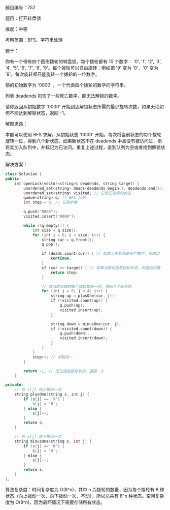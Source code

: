 题目编号：752

题目：打开转盘锁

难度：中等

考察范围：BFS、字符串处理

题干：

你有一个带有四个圆形拨轮的转盘锁。每个拨轮都有 10 个数字： '0', '1', '2', '3', '4', '5', '6', '7', '8', '9'。每个拨轮可以自由旋转：例如把 '9' 变为 '0'，'0' 变为 '9'。每次旋转都只能旋转一个拨轮的一位数字。

锁的初始数字为 '0000' ，一个代表四个拨轮的数字的字符串。

列表 deadends 包含了一些死亡数字，即无法解锁的数字。

请你返回从初始数字 '0000' 开始到达解锁状态所需的最少旋转次数，如果无论如何不能达到解锁状态，返回 -1。

解题思路：

本题可以使用 BFS 求解。从初始状态 '0000' 开始，每次将当前状态的每个拨轮旋转一位，得到八个新状态，如果新状态不在 deadends 中且没有被访问过，则将其加入队列中，并标记为已访问。重复上述过程，直到队列为空或者找到解锁状态。

解决方案：

```cpp
class Solution {
public:
    int openLock(vector<string>& deadends, string target) {
        unordered_set<string> deads(deadends.begin(), deadends.end()); // 将死亡数字转为哈希表，方便查找
        unordered_set<string> visited; // 记录已访问的状态
        queue<string> q; // BFS 队列
        int step = 0; // 记录步数

        q.push("0000");
        visited.insert("0000");

        while (!q.empty()) {
            int size = q.size();
            for (int i = 0; i < size; i++) {
                string cur = q.front();
                q.pop();

                if (deads.count(cur)) { // 如果当前状态是死亡数字，则跳过
                    continue;
                }
                if (cur == target) { // 如果当前状态是目标状态，则返回步数
                    return step;
                }

                // 将当前状态的每个拨轮旋转一位，得到八个新状态
                for (int j = 0; j < 4; j++) {
                    string up = plusOne(cur, j);
                    if (!visited.count(up)) {
                        q.push(up);
                        visited.insert(up);
                    }

                    string down = minusOne(cur, j);
                    if (!visited.count(down)) {
                        q.push(down);
                        visited.insert(down);
                    }
                }
            }
            step++; // 步数加一
        }

        return -1; // 无法达到目标状态，返回 -1
    }

private:
    // 将 s[j] 向上拨动一次
    string plusOne(string s, int j) {
        if (s[j] == '9') {
            s[j] = '0';
        } else {
            s[j]++;
        }
        return s;
    }

    // 将 s[j] 向下拨动一次
    string minusOne(string s, int j) {
        if (s[j] == '0') {
            s[j] = '9';
        } else {
            s[j]--;
        }
        return s;
    }
};
```

算法复杂度：时间复杂度为 O(8^n)，其中 n 为拨轮的数量，因为每个拨轮有 8 种状态（向上拨动一次、向下拨动一次、不动），所以总共有 8^n 种状态。空间复杂度为 O(8^n)，因为最坏情况下需要存储所有状态。